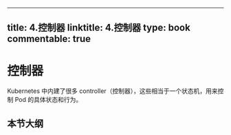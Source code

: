 
---
title: 4.控制器
linktitle: 4.控制器
type: book
commentable: true
---

# 控制器

Kubernetes 中内建了很多 controller（控制器），这些相当于一个状态机，用来控制 Pod 的具体状态和行为。

## 本节大纲

    